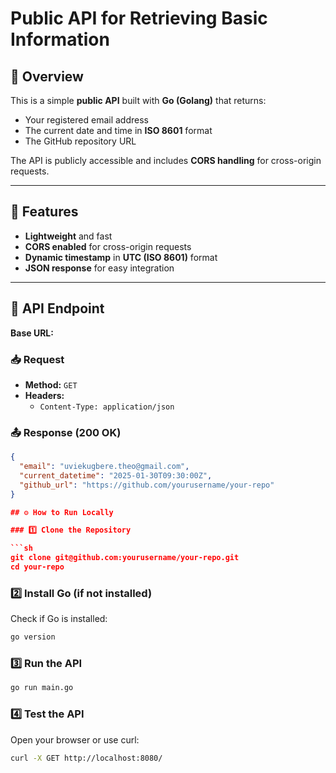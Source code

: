 # Public API for Retrieving Basic Information

## 📌 Overview
This is a simple **public API** built with **Go (Golang)** that returns:  
- Your registered email address  
- The current date and time in **ISO 8601** format  
- The GitHub repository URL  

The API is publicly accessible and includes **CORS handling** for cross-origin requests.

---

## 🚀 Features
- **Lightweight** and fast  
- **CORS enabled** for cross-origin requests  
- **Dynamic timestamp** in **UTC (ISO 8601)** format  
- **JSON response** for easy integration  

---

## 📡 API Endpoint

**Base URL:**  


### **📥 Request**
- **Method:** `GET`  
- **Headers:**  
  - `Content-Type: application/json`

### **📤 Response (200 OK)**
```json
{
  "email": "uviekugbere.theo@gmail.com",
  "current_datetime": "2025-01-30T09:30:00Z",
  "github_url": "https://github.com/yourusername/your-repo"
}

## ⚙️ How to Run Locally

### 1️⃣ Clone the Repository

```sh
git clone git@github.com:yourusername/your-repo.git
cd your-repo
```

### 2️⃣ Install Go (if not installed)
Check if Go is installed:

```sh
go version
```

### 3️⃣ Run the API

```sh
go run main.go
```

### 4️⃣ Test the API
Open your browser or use curl:

```sh
curl -X GET http://localhost:8080/